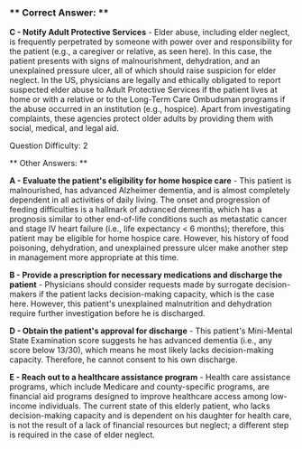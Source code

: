 ### ** Correct Answer: **

**C - Notify Adult Protective Services** - Elder abuse, including elder neglect, is frequently perpetrated by someone with power over and responsibility for the patient (e.g., a caregiver or relative, as seen here). In this case, the patient presents with signs of malnourishment, dehydration, and an unexplained pressure ulcer, all of which should raise suspicion for elder neglect. In the US, physicians are legally and ethically obligated to report suspected elder abuse to Adult Protective Services if the patient lives at home or with a relative or to the Long-Term Care Ombudsman programs if the abuse occurred in an institution (e.g., hospice). Apart from investigating complaints, these agencies protect older adults by providing them with social, medical, and legal aid.

Question Difficulty: 2

** Other Answers: **

**A - Evaluate the patient's eligibility for home hospice care** - This patient is malnourished, has advanced Alzheimer dementia, and is almost completely dependent in all activities of daily living. The onset and progression of feeding difficulties is a hallmark of advanced dementia, which has a prognosis similar to other end-of-life conditions such as metastatic cancer and stage IV heart failure (i.e., life expectancy < 6 months); therefore, this patient may be eligible for home hospice care. However, his history of food poisoning, dehydration, and unexplained pressure ulcer make another step in management more appropriate at this time.

**B - Provide a prescription for necessary medications and discharge the patient** - Physicians should consider requests made by surrogate decision-makers if the patient lacks decision-making capacity, which is the case here. However, this patient's unexplained malnutrition and dehydration require further investigation before he is discharged.

**D - Obtain the patient's approval for discharge** - This patient's Mini-Mental State Examination score suggests he has advanced dementia (i.e., any score below 13/30), which means he most likely lacks decision-making capacity. Therefore, he cannot consent to his own discharge.

**E - Reach out to a healthcare assistance program** - Health care assistance programs, which include Medicare and county-specific programs, are financial aid programs designed to improve healthcare access among low-income individuals. The current state of this elderly patient, who lacks decision-making capacity and is dependent on his daughter for health care, is not the result of a lack of financial resources but neglect; a different step is required in the case of elder neglect.

